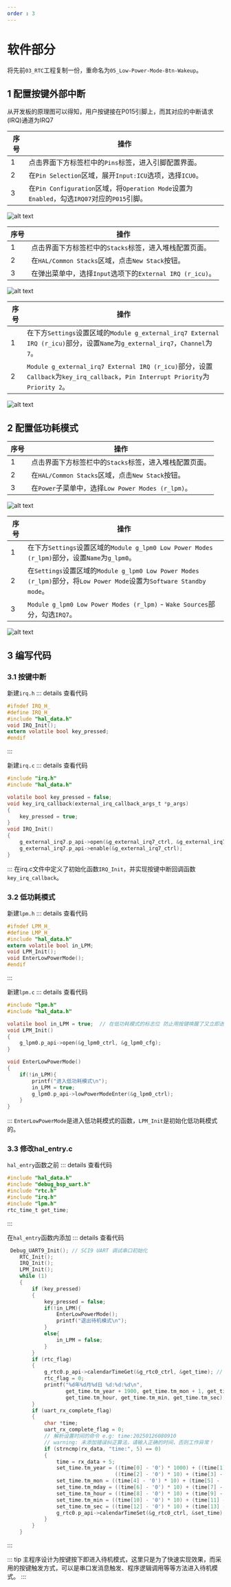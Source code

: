 ```yaml
---
order : 3
---
```


# 软件部分
将先前`03_RTC`工程复制一份，重命名为`05_Low-Power-Mode-Btn-Wakeup`。
## 1 配置按键外部中断
从开发板的原理图可以得知，用户按键接在P015引脚上，而其对应的中断请求(IRQ)通道为IRQ7

| 序号 | 操作                                                                                        |
| ---- | ------------------------------------------------------------------------------------------- |
| 1    | 点击界面下方标签栏中的`Pins`标签，进入引脚配置界面。                                        |
| 2    | 在`Pin Selection`区域，展开`Input:ICU`选项，选择`ICU0`。                                    |
| 3    | 在`Pin Configuration`区域，将`Operation Mode`设置为`Enabled`，勾选`IRQ07`对应的`P015`引脚。 |

![alt text](images/ICU1.jpg)

| 序号 | 操作                                                      |
| ---- | --------------------------------------------------------- |
| 1    | 点击界面下方标签栏中的`Stacks`标签，进入堆栈配置页面。    |
| 2    | 在`HAL/Common Stacks`区域，点击`New Stack`按钮。          |
| 3    | 在弹出菜单中，选择`Input`选项下的`External IRQ (r_icu)`。 |

![alt text](images/ICU2.jpg)

| 序号 | 操作                                                                                                                            |
| ---- | ------------------------------------------------------------------------------------------------------------------------------- |
| 1    | 在下方`Settings`设置区域的`Module g_external_irq7 External IRQ (r_icu)`部分，设置`Name`为`g_external_irq7`，`Channel`为`7`。    |
| 2    | `Module g_external_irq7 External IRQ (r_icu)`部分，设置`Callback`为`key_irq_callback`，`Pin Interrupt Priority`为`Priority 2`。 |

![alt text](images/ICU3.jpg)

## 2 配置低功耗模式

| 序号 | 操作                                                   |
| ---- | ------------------------------------------------------ |
| 1    | 点击界面下方标签栏中的`Stacks`标签，进入堆栈配置页面。 |
| 2    | 在`HAL/Common Stacks`区域，点击`New Stack`按钮。       |
| 3    | 在`Power`子菜单中，选择`Low Power Modes (r_lpm)`。     |

![alt text](images/lpm1.jpg)

| 序号 | 操作                                                                                                                 |
| ---- | -------------------------------------------------------------------------------------------------------------------- |
| 1    | 在下方`Settings`设置区域的`Module g_lpm0 Low Power Modes (r_lpm)`部分，设置`Name`为`g_lpm0`。                        |
| 2    | 在`Settings`设置区域的`Module g_lpm0 Low Power Modes (r_lpm)`部分，将`Low Power Mode`设置为`Software Standby mode`。 |
| 3    | `Module g_lpm0 Low Power Modes (r_lpm)` - `Wake Sources`部分，勾选`IRQ7`。                                           |

![alt text](images/lpm2.jpg)


## 3 编写代码
### 3.1 按键中断
新建`irq.h`
::: details 查看代码
```c
#ifndef IRQ_H_
#define IRQ_H_
#include "hal_data.h"
void IRQ_Init();
extern volatile bool key_pressed;
#endif

```
:::

新建`irq.c`
::: details 查看代码
```c
#include "irq.h"
#include "hal_data.h"

volatile bool key_pressed = false;
void key_irq_callback(external_irq_callback_args_t *p_args)
{
    key_pressed = true;
}
void IRQ_Init()
{
    g_external_irq7.p_api->open(&g_external_irq7_ctrl, &g_external_irq7_cfg);
    g_external_irq7.p_api->enable(&g_external_irq7_ctrl);
}
```
:::
在irq.c文件中定义了初始化函数`IRQ_Init`，并实现按键中断回调函数`key_irq_callback`。

### 3.2 低功耗模式
新建`lpm.h`
::: details 查看代码
```c
#ifndef LPM_H_
#define LMP_H_
#include "hal_data.h"
extern volatile bool in_LPM;
void LPM_Init();
void EnterLowPowerMode();
#endif

```
:::

新建`lpm.c`
::: details 查看代码
```c
#include "lpm.h"
#include "hal_data.h"

volatile bool in_LPM = true;  // 在低功耗模式的标志位 防止用按键唤醒了又立即进待机
void LPM_Init()
{
    g_lpm0.p_api->open(&g_lpm0_ctrl, &g_lpm0_cfg);
}

void EnterLowPowerMode()
{
    if(!in_LPM){
        printf("进入低功耗模式\n");
        in_LPM = true;
        g_lpm0.p_api->lowPowerModeEnter(&g_lpm0_ctrl);
    }
}

```
:::
`EnterLowPowerMode`是进入低功耗模式的函数，`LPM_Init`是初始化低功耗模式的。

### 3.3 修改hal_entry.c
`hal_entry`函数之前
::: details 查看代码
```c
#include "hal_data.h"
#include "debug_bsp_uart.h"
#include "rtc.h"
#include "irq.h"
#include "lpm.h"
rtc_time_t get_time;
```
:::

在`hal_entry`函数内添加
::: details 查看代码
```c
 Debug_UART9_Init(); // SCI9 UART 调试串口初始化
    RTC_Init();
    IRQ_Init();
    LPM_Init();
    while (1)
    {
        if (key_pressed)
        {
            key_pressed = false;
            if(!in_LPM){
                EnterLowPowerMode();
                printf("退出待机模式\n");
            }
            else{
                in_LPM = false;
            }
        }
        if (rtc_flag)
        {
            g_rtc0.p_api->calendarTimeGet(&g_rtc0_ctrl, &get_time); // 获取 RTC 计数时间
            rtc_flag = 0;
            printf("%d年%d月%d日 %d:%d:%d\n",
                   get_time.tm_year + 1900, get_time.tm_mon + 1, get_time.tm_mday,
                   get_time.tm_hour, get_time.tm_min, get_time.tm_sec);
        }
        if (uart_rx_complete_flag)
        {
            char *time;
            uart_rx_complete_flag = 0;
            // 解析设置时间的命令 e.g: time:20250126080910
            // warning: 未添加错误纠正算法，请输入正确的时间，否则工作异常！
            if (strncmp(rx_data, "time:", 5) == 0)
            {
                time = rx_data + 5;
                set_time.tm_year = ((time[0] - '0') * 1000) + ((time[1] - '0') * 100) +
                                   ((time[2] - '0') * 10) + (time[3] - '0') - 1900;
                set_time.tm_mon = ((time[4] - '0') * 10) + (time[5] - '0') - 1;
                set_time.tm_mday = ((time[6] - '0') * 10) + (time[7] - '0');
                set_time.tm_hour = ((time[8] - '0') * 10) + (time[9] - '0');
                set_time.tm_min = ((time[10] - '0') * 10) + (time[11] - '0');
                set_time.tm_sec = ((time[12] - '0') * 10) + (time[13] - '0');
                g_rtc0.p_api->calendarTimeSet(&g_rtc0_ctrl, &set_time);
            }
        }
    }
```
:::

::: tip
主程序设计为按键按下即进入待机模式，这里只是为了快速实现效果，而采用的按键触发方式，可以是串口发消息触发、程序逻辑调用等等方法进入待机模式。
:::